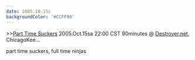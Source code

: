 ```yaml
---
date: 2005.10.15c
backgroundColor: '#CCFF99'
---
```


\>>[Part Time Suckers](http://www.parttimesuckers.com/) 2005.Oct.15sa 22:00 CST 90minutes @ [Destroyer.net](http://www.destroyer.net/), ChicagoKee...  


part time suckers, full time ninjas